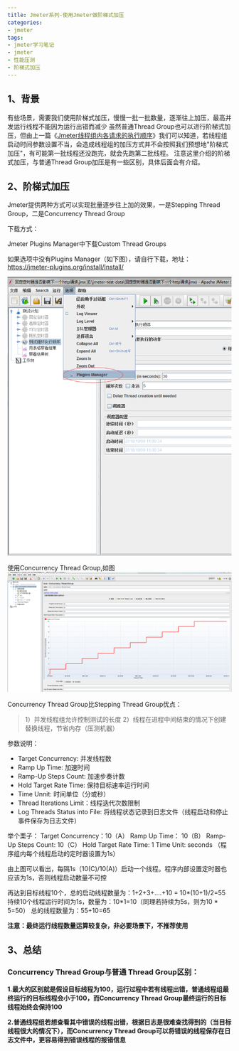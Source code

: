 ```yaml
---
title: Jmeter系列-使用Jmeter做阶梯式加压
categories: 
- jmeter
tags: 
- jmeter学习笔记
- jmeter
- 性能压测
- 阶梯式加压
---
```


## 1、背景
有些场景，需要我们使用阶梯式加压，慢慢一批一批数量，逐渐往上加压，最高并发运行线程不能因为运行出错而减少
虽然普通Thread Group也可以进行阶梯式加压，但由上一篇《[Jmeter线程组内各请求的执行顺序](https://ctq123.github.io/2019/01/24/jmeter2/)》我们可以知道，若线程组启动时间参数设置不当，会造成线程组的加压方式并不会按照我们预想地"阶梯式加压"，有可能第一批线程还没跑完，就会先跑第二批线程。
注意这里介绍的阶梯式加压，与普通Thread Group加压是有一些区别，具体后面会有介绍。

## 2、阶梯式加压
Jmeter提供两种方式可以实现批量逐步往上加的效果，一是Stepping Thread Group，二是Concurrency Thread Group

下载方式：

Jmeter Plugins Manager中下载Custom Thread Groups

如果选项中没有Plugins Manager（如下图），请自行下载，地址：https://jmeter-plugins.org/install/Install/

![](/assets/jmeter4-1.png)

使用Concurrency Thread Group,如图
![](/assets/jmeter4-2.png)

Concurrency Thread Group比Stepping Thread Group优点：
> 1）并发线程组允许控制测试的长度
> 2）线程在进程中间结束的情况下创建替换线程，节省内存（压测机器）

参数说明：
- Target Concurrency: 并发线程数
- Ramp Up Time: 加速时间
- Ramp-Up Steps Count: 加速步奏计数
- Hold Target Rate Time: 保持目标速率运行时间
- Time Unnit: 时间单位（分或秒）
- Thread Iterations Limit：线程迭代次数限制
- Log Threads Status into File: 将线程状态记录到日志文件（线程启动和停止事件保存为日志文件）

举个栗子：
Target Concurrency：10（A）
Ramp Up Time： 10（B）
Ramp-Up Steps Count: 10（C）
Hold Target Rate Time: 1
Time Unit: seconds
（程序组内每个线程启动的定时器设置为1s）

由上图可以看出，每隔1s（10(C)/10(A)）启动一个线程。程序内部设置定时器也应该为1s，否则线程启动数量不可控

再达到目标线程10个，总的启动线程数量为：1+2+3+....+10 = 10*(10+1)/2=55
持续10个线程运行时间为1s，数量为：10*1=10（同理若持续为5s，则为10 * 5=50）
总的线程数量为：55+10=65

**注意：最终运行线程数量运算较复杂，非必要场景下，不推荐使用**

## 3、总结

### Concurrency Thread Group与普通 Thread Group区别：

**1.最大的区别就是假设目标线程为100，运行过程中若有线程出错，普通线程组最终运行的目标线程会小于100，而Concurrency Thread Group最终运行的目标线程始终会保持100**

**2.普通线程组若想查看其中错误的线程出错，根据日志是很难查找得到的（当目标线程很大的情况下），而Concurrency Thread Group可以将错误的线程保存在日志文件中，更容易得到错误线程的报错信息**



